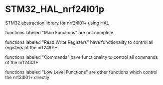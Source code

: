 # STM32_HAL_nrf24l01p
STM32 abstraction library for nrf24l01+ using HAL

functions labeled "Main Functions" are not complete

functions labeled "Read Write Registers" have functionality to control all registers of the nrf24l01+

functions labeled "Commands" have functionality to control all commands of the nrf24l01+

functions labeled "Low Level Functions" are other functions which control the nrf24l01+ directly
